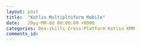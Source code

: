 ```yaml
---
layout: post
title:  "Kotlin Multipltoform Mobile"
date:   20yy-MM-dd 00:00:00 +0000
categories: Dev-skills Cross-Platform Kotlin KMM
comments_id:
---
```



[IMAGE_KMM_ARCHITECTURE]: https://kotlinlang.org/lp/mobile/static/sdk-811ad35a3742e58b40278b7a984fc289.svg
<!--
I'm very pro-native. I don't like dart as a language and I am not a fan or wrapping, which is distinct from adapting - discuss

Very adament that if you are going cross platform, that you understand the impact on the SDLC, and that minimal conversion effort is spent if the decision to go native is taken

TDD approach: Business Logic proved before any UI takes shape

CHANGES:
 + Looking at "Project" structure - KMM shared lib is hidden in some areas
 + Training stakeholders to value function over form through rigorous tests

https://dev.to/s2engineers/the-future-of-cross-platform-development-kotlin-multiplatform-35n8

## Introduction

  + I started off as a Xamarin developer and found myself native within a year. I have developed on Ionic and Cordova and have limited experience with Flutter.
  + Why cross platform is necessary and why it's frustrating for native developers.
    + What are the goals of cross platform? Are they realistic?

## Cross Platform Comparisons

  + Architecture and wrapping styles used in the most popular cross platform solutions
  Cordova:
  https://cordova.apache.org/docs/en/latest/guide/overview/

  React Native:
  https://medium.com/@zizoribeiro/the-new-architecture-of-react-native-part-1-5172e7efe0cf

  Flutter:
  https://flutter.dev/docs/resources/architectural-overview
  > Cross-platform frameworks typically work by creating an abstraction layer over the underlying native Android and iOS UI libraries, attempting to smooth out the inconsistencies of each platform representation. App code is often written in an interpreted language like JavaScript, which must in turn interact with the Java-based Android or Objective-C-based iOS system libraries to display UI. All this adds overhead that can be significant, particularly where there is a lot of interaction between the UI and the app logic.

  > By contrast, Flutter minimizes those abstractions, bypassing the system UI widget libraries in favor of its own widget set. The Dart code that paints Flutter’s visuals is compiled into native code, which uses Skia for rendering. Flutter also embeds its own copy of Skia as part of the engine, allowing the developer to upgrade their app to stay updated with the latest performance improvements even if the phone hasn’t been updated with a new Android version. The same is true for Flutter on other native platforms, such as iOS, Windows, or macOS.

  Xamarin:
  https://devopedia.org/xamarin


### Cross platform vs multiplatform

https://medium.com/mindful-engineering/getting-started-with-kotlin-multiplatform-part-1-working-with-mobile-platforms-1fd76ce2f055

https://trends.google.com/trends/explore?cat=31&q=React%20Native,Flutter,NativeScript,Xamarin

> When a tool allows you to write a code once and that can be built for multiple platforms that we can call a cross-platform. While a code that can able to run on multiple platforms is multiplatform.

## Cross Platform Critiscm

  + App citizenship
  + Software Development Lifecycle
  + Actual numbers to back up claims of speed, efficacy and cost saving
  + Saves time: developers who don't know the internals need to learn those internals, like Android BLE and location relationship. Bugs fixed on one platform need to be double checked on the other platform. A lot of the learning is going to be from the beginning, meaning while you might be getting a web professional, you're not getting a mobile professional.

  https://topdevs.org/blog/crossplatform-vs-native-app-development 

## Kotlin Multiplatform Mobile

Sample code and structure discussion

### Why Kotlin is a good idea

  + Strong language with growing support
  + Concise code
  + Runs on the JVM, ported to JS

### Managing expectations

  + Native is always necessary
  + Need to train stakeholders to have an appetite for testing rather than pretty visuals

### Current state

  + KMM is still alpha and Kotlin native doesn't have all the libraries it needs
  + Libraries are slowly being developer
-->

